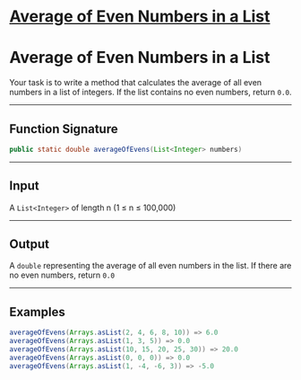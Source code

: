 # [Average of Even Numbers in a List](https://www.codewars.com/kata/average-of-even-numbers-in-a-list "https://www.codewars.com/kata/685a10c62388b0a0220ac88d")

# Average of Even Numbers in a List

Your task is to write a method that calculates the average of all even numbers in a list of integers.
If the list contains no even numbers, return `0.0`.

---

## Function Signature
```java
public static double averageOfEvens(List<Integer> numbers)
```

---

## Input
A `List<Integer>` of length n (1 ≤ n ≤ 100,000)

---

## Output
A `double` representing the average of all even numbers in the list. 
If there are no even numbers, return `0.0`

---

## Examples
```java
averageOfEvens(Arrays.asList(2, 4, 6, 8, 10)) => 6.0
averageOfEvens(Arrays.asList(1, 3, 5)) => 0.0
averageOfEvens(Arrays.asList(10, 15, 20, 25, 30)) => 20.0
averageOfEvens(Arrays.asList(0, 0, 0)) => 0.0
averageOfEvens(Arrays.asList(1, -4, -6, 3)) => -5.0
```
